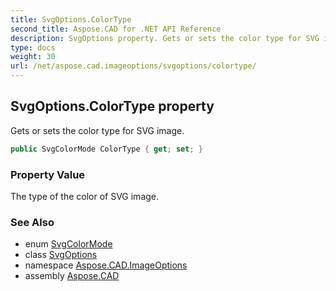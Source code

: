 ```yaml
---
title: SvgOptions.ColorType
second_title: Aspose.CAD for .NET API Reference
description: SvgOptions property. Gets or sets the color type for SVG image
type: docs
weight: 30
url: /net/aspose.cad.imageoptions/svgoptions/colortype/
---
```

## SvgOptions.ColorType property

Gets or sets the color type for SVG image.

```csharp
public SvgColorMode ColorType { get; set; }
```

### Property Value

The type of the color of SVG image.

### See Also

* enum [SvgColorMode](../../../aspose.cad.imageoptions.svgoptionsparameters/svgcolormode/)
* class [SvgOptions](../)
* namespace [Aspose.CAD.ImageOptions](../../svgoptions/)
* assembly [Aspose.CAD](../../../)


